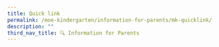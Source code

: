 ```yaml
---
title: Quick link
permalink: /moe-kindergarten/information-for-parents/mk-quicklink/
description: ""
third_nav_title: 🔍 Information for Parents
---
```

